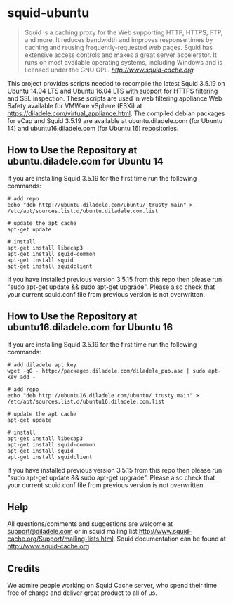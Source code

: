 squid-ubuntu
============

> Squid is a caching proxy for the Web supporting HTTP, HTTPS, FTP, and more. It reduces bandwidth and improves response times by caching and reusing frequently-requested web pages. Squid has extensive access controls and makes a great server accelerator. It runs on most available operating systems, including Windows and is licensed under the GNU GPL.
> <cite> <http://www.squid-cache.org>

This project provides scripts needed to recompile the latest Squid 3.5.19 on Ubuntu 14.04 LTS and Ubuntu 16.04 LTS with support for HTTPS filtering and SSL inspection. These scripts are used in web filtering appliance Web Safety available for VMWare vSphere (ESXi) at https://diladele.com/virtual_appliance.html. The compiled debian packages for eCap and Squid 3.5.19 are available at ubuntu.diladele.com (for Ubuntu 14) and ubuntu16.diladele.com (for Ubuntu 16) repositories.

**How to Use the Repository at ubuntu.diladele.com** for Ubuntu 14
------------------------------------------------------------------

If you are installing Squid 3.5.19 for the first time run the following commands:

    # add repo
    echo "deb http://ubuntu.diladele.com/ubuntu/ trusty main" > /etc/apt/sources.list.d/ubuntu.diladele.com.list

    # update the apt cache
    apt-get update

    # install 
    apt-get install libecap3
    apt-get install squid-common
    apt-get install squid 
    apt-get install squidclient

If you have installed previous version 3.5.15 from this repo then please run "sudo apt-get update && sudo apt-get upgrade".  Please also check that your current squid.conf file from previous version is not overwritten. 

**How to Use the Repository at ubuntu16.diladele.com** for Ubuntu 16
--------------------------------------------------------------------

If you are installing Squid 3.5.19 for the first time run the following commands:

	# add diladele apt key
	wget -qO - http://packages.diladele.com/diladele_pub.asc | sudo apt-key add -

    # add repo
    echo "deb http://ubuntu16.diladele.com/ubuntu/ trusty main" > /etc/apt/sources.list.d/ubuntu16.diladele.com.list

    # update the apt cache
    apt-get update

    # install 
    apt-get install libecap3
    apt-get install squid-common
    apt-get install squid 
    apt-get install squidclient

If you have installed previous version 3.5.15 from this repo then please run "sudo apt-get update && sudo apt-get upgrade".  Please also check that your current squid.conf file from previous version is not overwritten.

**Help**
--------

All questions/comments and suggestions are welcome at support@diladele.com or in squid mailing list http://www.squid-cache.org/Support/mailing-lists.html. Squid documentation can be found at http://www.squid-cache.org

**Credits**
-----------
We admire people working on Squid Cache server, who spend their time free of charge and deliver great product to all of us.